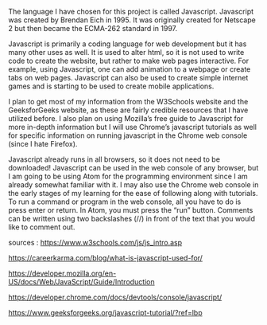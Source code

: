 The language I have chosen for this project is called Javascript. Javascript was created by Brendan Eich in 1995. It was originally created for Netscape 2 but then became the ECMA-262 standard in 1997. 

Javascript is primarily a coding language for web development but it has many other uses as well. It is used to alter html, so it is not used to write code to create the website, but rather to make web pages interactive. For example, using Javascript, one can add animation to a webpage or create tabs on web pages. Javascript can also be used to create simple internet games and is starting to be used to create mobile applications.

I plan to get most of my information from the W3Schools website and the GeeksforGeeks website, as these are fairly credible resources that I have utilized before. I also plan on using Mozilla’s free guide to Javascript for more in-depth information but I will use Chrome’s javascript tutorials as well for specific information on running javascript in the Chrome web console (since I hate Firefox).

Javascript already runs in all browsers, so it does not need to be downloaded! Javascript can be used in the web console of any browser, but I am going to be using Atom for the programming environment since I am already somewhat familiar with it. I may also use the Chrome web console in the early stages of my learning for the ease of following along with tutorials. To run a command or program in the web console, all you have to do is press enter or return. In Atom, you must press the “run” button. Comments can be written using two backslashes (//) in front of the text that you would like to comment out.

sources :
https://www.w3schools.com/js/js_intro.asp 

https://careerkarma.com/blog/what-is-javascript-used-for/ 

https://developer.mozilla.org/en-US/docs/Web/JavaScript/Guide/Introduction 

https://developer.chrome.com/docs/devtools/console/javascript/ 

https://www.geeksforgeeks.org/javascript-tutorial/?ref=lbp
